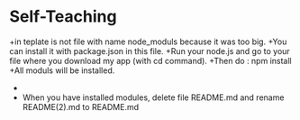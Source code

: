 # Self-Teaching

+in teplate is not file with name node_moduls because it was too big.
+You can install it with package.json in this file.
+Run your node.js and go to your file where you download my app (with cd command). 
+Then do : npm install 
+All moduls will be installed.

+
+ When you have installed modules, delete file README.md and rename README(2).md to README.md
